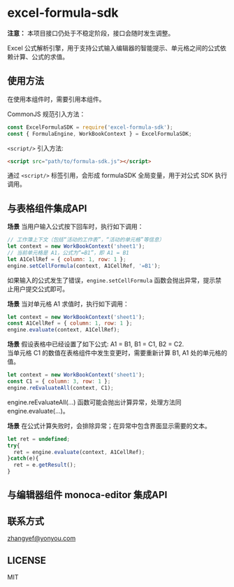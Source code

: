 # excel-formula-sdk

**注意：** 本项目接口仍处于不稳定阶段，接口会随时发生调整。

Excel 公式解析引擎，用于支持公式输入编辑器的智能提示、单元格之间的公式依赖计算、公式的求值。

## 使用方法
在使用本组件时，需要引用本组件。

CommonJS 规范引入方法：
```js
const ExcelFormulaSDK = require('excel-formula-sdk');
const { FormulaEngine, WorkBookContext } = ExcelFormulaSDK;
```

`<script/>` 引入方法:
```html
<script src="path/to/formula-sdk.js"></script>
```
通过 `<script/>` 标签引用，会形成 formulaSDK 全局变量，用于对公式 SDK 执行调用。



## 与表格组件集成API

**场景**
当用户输入公式按下回车时，执行如下调用：
```js
// 工作簿上下文（包括“活动的工作表”，“活动的单元格”等信息）
let context = new WorkBookContext('sheet1'); 
// 当前单元格是 A1，公式为“=B1”，即 A1 = B1
let A1CellRef = { column: 1, row: 1 }; 
engine.setCellFormula(context, A1CellRef, '=B1');
```

如果输入的公式发生了错误，`engine.setCellFormula` 函数会抛出异常，提示禁止用户提交公式即可。

**场景**
当对单元格 A1 求值时，执行如下调用：
```js
let context = new WorkBookContext('sheet1');
const A1CellRef = { column: 1, row: 1 };
engine.evaluate(context, A1CellRef);
```

**场景**
假设表格中已经设置了如下公式: A1 = B1, B1 = C1, B2 = C2.  
当单元格 C1 的数值在表格组件中发生变更时，需要重新计算 B1, A1 处的单元格的值。
```js
let context = new WorkBookContext('sheet1');
const C1 = { column: 3, row: 1 };
engine.reEvaluateAll(context, C1);
```

engine.reEvaluateAll(...) 函数可能会抛出计算异常，处理方法同 engine.evaluate(...)。

**场景**
在公式计算失败时，会排除异常；在异常中包含界面显示需要的文本。
```js
let ret = undefined;
try{
  ret = engine.evaluate(context, A1CellRef);
}catch(e){
  ret = e.getResult();
}
```


## 与编辑器组件 monoca-editor 集成API


## 联系方式
zhangyef@yonyou.com

## LICENSE
MIT

